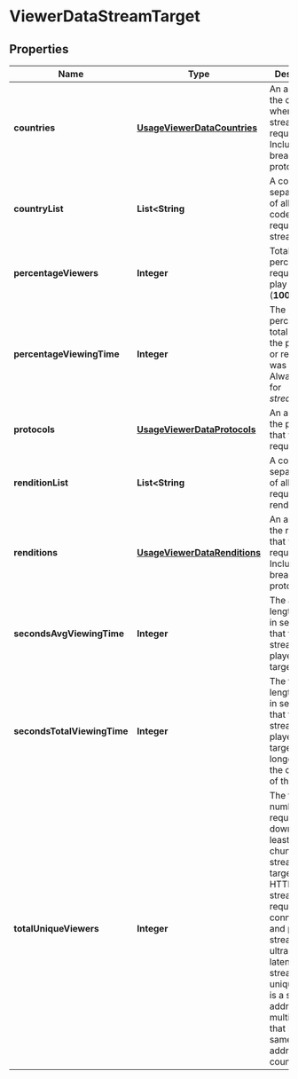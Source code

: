 
# ViewerDataStreamTarget

## Properties
Name | Type | Description | Notes
------------ | ------------- | ------------- | -------------
**countries** | [**UsageViewerDataCountries**](UsageViewerDataCountries.md) | An array of the countries where the stream was requested. Includes breakdown by protocol. |  [optional]
**countryList** | **List&lt;String** | A comma-separated list of all country codes that requested the stream. |  [optional]
**percentageViewers** | **Integer** | Total percentage of requests to play content (**100**). |  [optional]
**percentageViewingTime** | **Integer** | The percentage of total time that the protocol or rendition was played. Always **100** for *stream_target*. |  [optional]
**protocols** | [**UsageViewerDataProtocols**](UsageViewerDataProtocols.md) | An array of the protocols that were requested. |  [optional]
**renditionList** | **List&lt;String** | A comma-separated list of all requested renditions. |  [optional]
**renditions** | [**UsageViewerDataRenditions**](UsageViewerDataRenditions.md) | An array of the renditions that were requested. Includes breakdown by protocol. |  [optional]
**secondsAvgViewingTime** | **Integer** | The average length of time, in seconds, that the stream was played at the target. |  [optional]
**secondsTotalViewingTime** | **Integer** | The total length of time, in seconds, that the stream was played at the target. May be longer than the duration of the stream. |  [optional]
**totalUniqueViewers** | **Integer** | The total number of requests to download at least one chunk of the stream at the target (for HTTP streams) or requests to connect to and play the stream (for ultra low latency streams). A unique viewer is a single IP address; multiple users that share the same IP address are counted once. |  [optional]




